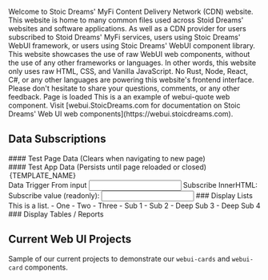 <webui-data data-page-title="{COMPANY_SINGULAR} Content Delivery" data-page-subtitle="" data-page-dropdown-test='[{"id":"1","name":"One"},{"id":"2","name":"Two"}]'></webui-data>
<webui-data data-page-next-page='{"name":"About MyFi CDN","href":"/about"}'></webui-data>

<webui-sideimage reverse src="https://cdn.myfi.ws/v/Vecteezy/cartoon-style-cloud-storage-data-processing-message.svg">
    <webui-page-segment elevation="10">
        Welcome to Stoic Dreams' MyFi Content Delivery Network (CDN) website.
        This website is home to many common files used across Stoid Dreams' websites and software applications. As well as a CDN provider for users subscribed to Stoid Dreams' MyFi services, users using Stoic Dreams' WebUI framework, or users using Stoic Dreams' WebUI component library.
        This website showcases the use of raw WebUI web components, without the use of any other frameworks or languages. In other words, this website only uses raw HTML, CSS, and Vanilla JavaScript. No Rust, Node, React, C#, or any other languages are powering this website's frontend interface.
        Please don't hesitate to share your <a data-click="feedback">questions, comments, or any other feedback</a>.
    </webui-page-segment>
</webui-sideimage>

<webui-flex column>
    <webui-loading-bar striped indeterminate height="6"></webui-loading-bar>
    <webui-loading-bar theme="success" percent="50" height="20"></webui-loading-bar>
</webui-flex>

<webui-condition data-subscribe="page-loaded">
    <webui-flex column>
        Page is loaded
    </webui-flex>
    <webui-loading-bar slot="invalid" indeterminate theme="info" height="5"></webui-loading-bar>
</webui-condition>
<webui-alert data-subscribe="page-alert"></webui-alert>
<webui-data data-page-loaded="1"></webui-data>
<webui-quote theme="info" cite="Erik Gassler">
    This is a an example of webui-quote web component. Visit [webui.StoicDreams.com for documentation on Stoic Dreams' Web UI web components](https://webui.stoicdreams.com).
</webui-quote>

## Data Subscriptions

<webui-page-segment class="elevation-10">
    #### Test Page Data (Clears when navigating to new page)
    <webui-side-by-side>
        <section>
            <webui-input-text label="Page Struct Test - subscribed to page-test.name" compact theme="success"   placeholder="Data entered here will be removed when page is changed" data-trigger="page-test.name" data-subscribe="page-test.name" data-set="value"></webui-input-text>
        </section>
        <section>
        </section>
    </webui-side-by-side>
    #### Test App Data (Persists until page reloaded or closed)
    <webui-side-by-side>
        <webui-flex column>
            <webui-input-text label="App Struct Test - subscribed to test.name" compact theme="danger" placeholder="Data entered here will persist through page navigations." data-trigger="test.name" data-subscribe="test.name" data-set="value"></webui-input-text>
            <webui-input-text theme="info" label="App Test.One" placeholder="One" data-trigger="test.one" data-subscribe="test.one" data-set="value"></webui-input-text>
            <webui-input-text theme="tertiary" label="App Test.Two" placeholder="Two" data-trigger="test.two" data-subscribe="test.two" data-set="value"></webui-input-text>
            <webui-input-text theme="secondary" label="App Test.Three" placeholder="Three" data-trigger="test.three" data-subscribe="test.three" data-set="value"></webui-input-text>
            <webui-dropdown icon="flask-vial" label="Dropdown Test" newlabel="Select an Option!" data-trigger="test.dropdown" data-subscribe="test.dropdown" data-options="page-dropdown-test">
                <option slot="template">{TEMPLATE_NAME}</option>
            </webui-dropdown>
        </webui-flex>
        <webui-paper>
            <webui-code lang="json" data-subscribe="test"></webui-code>
        </webui-paper>
    </webui-side-by-side>
    <webui-side-by-side>
        <webui-flex column>
            <webui-input-text label="Data Trigger From webui-input-text" data-trigger="test1" data-subscribe="test1" data-set="value"></webui-input-text>
            <webui-flex>
                <label for="test2" class="nowrap">Data Trigger From input</label>
                <input id="test2" type="text" data-trigger="test1" data-subscribe="test1" data-set="value">
            </webui-flex>
        </webui-flex>
        <webui-flex column>
            <webui-flex>
                <span>Subscribe InnerHTML:</span>
                <span data-subscribe="test1" data-set="innerHTML"></span>
            </webui-flex>
            <webui-flex gap="5">
                <label class="nowrap">Subscribe value (readonly):</label>
                <input type="text" readonly data-subscribe="test1" data-set="value" />
            </webui-flex>
        </webui-flex>
    </webui-side-by-side>
</webui-page-segment>

<webui-side-by-side>
    <webui-page-segment>
        ### Display Lists
        This is a list.
        - One
        - Two
        - Three
        - Sub 1
        - Sub 2
            - Deep Sub 3
            - Deep Sub 4
    </webui-page-segment>
    <webui-page-segment>
        ### Display Tables / Reports
        <webui-table theme="tertiary" columns="Id;Test One; Test Two ;" data-subscribe="page-report" data-set="setData" bordered class="my-3"></webui-table>
        <webui-data data-page-report='[{"id":1,"testOne":"hello","TestTwo":"World"}]'></webui-data>
    </webui-page-segment>
</webui-side-by-side>

## Current Web UI Projects

Sample of our current projects to demonstrate our `webui-cards` and `webui-card` components.

<webui-cards src="https://webui.stoicdreams.com/cards/webui-powered-websites.json" card-width="500"></webui-cards>
